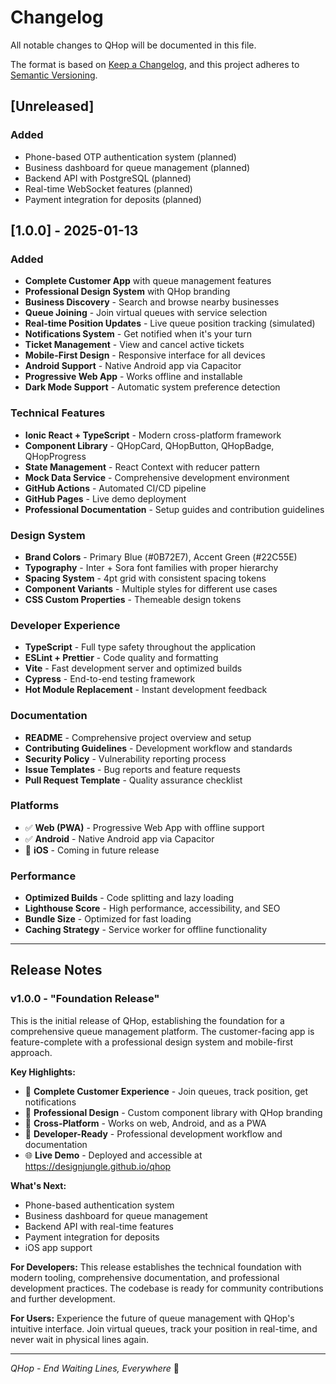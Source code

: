 # Changelog

All notable changes to QHop will be documented in this file.

The format is based on [Keep a Changelog](https://keepachangelog.com/en/1.0.0/),
and this project adheres to [Semantic Versioning](https://semver.org/spec/v2.0.0.html).

## [Unreleased]

### Added
- Phone-based OTP authentication system (planned)
- Business dashboard for queue management (planned)
- Backend API with PostgreSQL (planned)
- Real-time WebSocket features (planned)
- Payment integration for deposits (planned)

## [1.0.0] - 2025-01-13

### Added
- **Complete Customer App** with queue management features
- **Professional Design System** with QHop branding
- **Business Discovery** - Search and browse nearby businesses
- **Queue Joining** - Join virtual queues with service selection
- **Real-time Position Updates** - Live queue position tracking (simulated)
- **Notifications System** - Get notified when it's your turn
- **Ticket Management** - View and cancel active tickets
- **Mobile-First Design** - Responsive interface for all devices
- **Android Support** - Native Android app via Capacitor
- **Progressive Web App** - Works offline and installable
- **Dark Mode Support** - Automatic system preference detection

### Technical Features
- **Ionic React + TypeScript** - Modern cross-platform framework
- **Component Library** - QHopCard, QHopButton, QHopBadge, QHopProgress
- **State Management** - React Context with reducer pattern
- **Mock Data Service** - Comprehensive development environment
- **GitHub Actions** - Automated CI/CD pipeline
- **GitHub Pages** - Live demo deployment
- **Professional Documentation** - Setup guides and contribution guidelines

### Design System
- **Brand Colors** - Primary Blue (#0B72E7), Accent Green (#22C55E)
- **Typography** - Inter + Sora font families with proper hierarchy
- **Spacing System** - 4pt grid with consistent spacing tokens
- **Component Variants** - Multiple styles for different use cases
- **CSS Custom Properties** - Themeable design tokens

### Developer Experience
- **TypeScript** - Full type safety throughout the application
- **ESLint + Prettier** - Code quality and formatting
- **Vite** - Fast development server and optimized builds
- **Cypress** - End-to-end testing framework
- **Hot Module Replacement** - Instant development feedback

### Documentation
- **README** - Comprehensive project overview and setup
- **Contributing Guidelines** - Development workflow and standards
- **Security Policy** - Vulnerability reporting process
- **Issue Templates** - Bug reports and feature requests
- **Pull Request Template** - Quality assurance checklist

### Platforms
- ✅ **Web (PWA)** - Progressive Web App with offline support
- ✅ **Android** - Native Android app via Capacitor
- 🔄 **iOS** - Coming in future release

### Performance
- **Optimized Builds** - Code splitting and lazy loading
- **Lighthouse Score** - High performance, accessibility, and SEO
- **Bundle Size** - Optimized for fast loading
- **Caching Strategy** - Service worker for offline functionality

---

## Release Notes

### v1.0.0 - "Foundation Release"

This is the initial release of QHop, establishing the foundation for a comprehensive queue management platform. The customer-facing app is feature-complete with a professional design system and mobile-first approach.

**Key Highlights:**
- 🎯 **Complete Customer Experience** - Join queues, track position, get notifications
- 🎨 **Professional Design** - Custom component library with QHop branding
- 📱 **Cross-Platform** - Works on web, Android, and as a PWA
- 🔧 **Developer-Ready** - Professional development workflow and documentation
- 🌐 **Live Demo** - Deployed and accessible at https://designjungle.github.io/qhop

**What's Next:**
- Phone-based authentication system
- Business dashboard for queue management
- Backend API with real-time features
- Payment integration for deposits
- iOS app support

**For Developers:**
This release establishes the technical foundation with modern tooling, comprehensive documentation, and professional development practices. The codebase is ready for community contributions and further development.

**For Users:**
Experience the future of queue management with QHop's intuitive interface. Join virtual queues, track your position in real-time, and never wait in physical lines again.

---

*QHop - End Waiting Lines, Everywhere* 🎉
